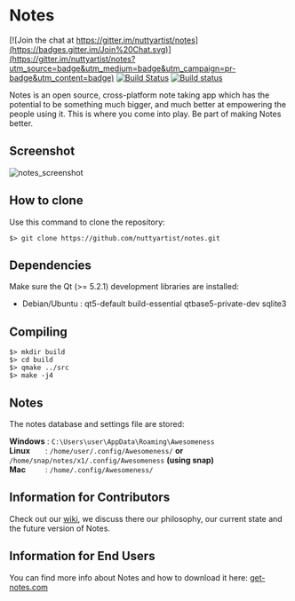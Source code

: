 # Notes

[![Join the chat at https://gitter.im/nuttyartist/notes](https://badges.gitter.im/Join%20Chat.svg)](https://gitter.im/nuttyartist/notes?utm_source=badge&utm_medium=badge&utm_campaign=pr-badge&utm_content=badge)
[![Build Status](https://travis-ci.org/nuttyartist/notes.svg?branch=dev)](https://travis-ci.org/nuttyartist/notes)
[![Build status](https://ci.appveyor.com/api/projects/status/rgque4o6x2y0i92i?svg=true)](https://ci.appveyor.com/project/nuttyartist/notes)

Notes is an open source, cross-platform note taking app which has the potential to be something much bigger, and much better at empowering the people using it.
This is where you come into play. Be part of making Notes better.

## Screenshot
![notes_screenshot](https://cloud.githubusercontent.com/assets/16375940/21028061/2658710a-bd9c-11e6-8ecb-44ca41e21aca.png)


## How to clone
Use this command to clone the repository:

```shell
$> git clone https://github.com/nuttyartist/notes.git
```

## Dependencies
Make sure the Qt (>= 5.2.1) development libraries are installed:

- Debian/Ubuntu : qt5-default build-essential qtbase5-private-dev sqlite3

## Compiling

```shell
$> mkdir build
$> cd build
$> qmake ../src
$> make -j4
```

## Notes

The notes database and settings file are stored:

**Windows** : ```C:\Users\user\AppData\Roaming\Awesomeness```  
**Linux** &nbsp;&nbsp;&nbsp;&nbsp;&nbsp;&nbsp;: ```/home/user/.config/Awesomeness/``` **or** ```/home/snap/notes/x1/.config/Awesomeness``` **(using snap)**  
**Mac** &nbsp;&nbsp;&nbsp;&nbsp;&nbsp;&nbsp;&nbsp;&nbsp;: ```/home/.config/Awesomeness/```  

## Information for Contributors

Check out our [wiki](https://github.com/nuttyartist/notes/wiki), we discuss there our philosophy, our current state and the future version of Notes.

## Information for End Users

You can find more info about Notes and how to download it here: <a href="http://get-notes.com" target="_blank">get-notes.com</a>
